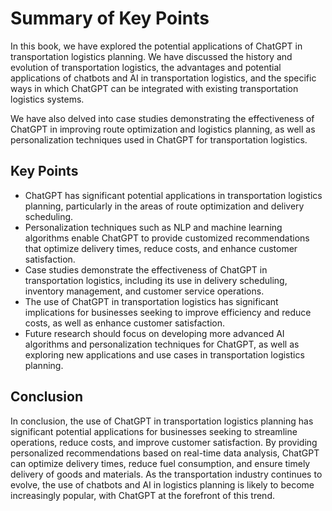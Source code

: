 Summary of Key Points
=================================

In this book, we have explored the potential applications of ChatGPT in transportation logistics planning. We have discussed the history and evolution of transportation logistics, the advantages and potential applications of chatbots and AI in transportation logistics, and the specific ways in which ChatGPT can be integrated with existing transportation logistics systems.

We have also delved into case studies demonstrating the effectiveness of ChatGPT in improving route optimization and logistics planning, as well as personalization techniques used in ChatGPT for transportation logistics.

Key Points
----------

* ChatGPT has significant potential applications in transportation logistics planning, particularly in the areas of route optimization and delivery scheduling.
* Personalization techniques such as NLP and machine learning algorithms enable ChatGPT to provide customized recommendations that optimize delivery times, reduce costs, and enhance customer satisfaction.
* Case studies demonstrate the effectiveness of ChatGPT in transportation logistics, including its use in delivery scheduling, inventory management, and customer service operations.
* The use of ChatGPT in transportation logistics has significant implications for businesses seeking to improve efficiency and reduce costs, as well as enhance customer satisfaction.
* Future research should focus on developing more advanced AI algorithms and personalization techniques for ChatGPT, as well as exploring new applications and use cases in transportation logistics planning.

Conclusion
----------

In conclusion, the use of ChatGPT in transportation logistics planning has significant potential applications for businesses seeking to streamline operations, reduce costs, and improve customer satisfaction. By providing personalized recommendations based on real-time data analysis, ChatGPT can optimize delivery times, reduce fuel consumption, and ensure timely delivery of goods and materials. As the transportation industry continues to evolve, the use of chatbots and AI in logistics planning is likely to become increasingly popular, with ChatGPT at the forefront of this trend.
